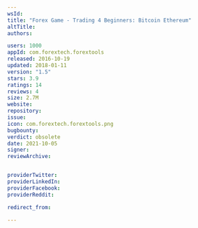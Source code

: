 ```yaml
---
wsId: 
title: "Forex Game - Trading 4 Beginners: Bitcoin Ethereum"
altTitle: 
authors:

users: 1000
appId: com.forextech.forextools
released: 2016-10-19
updated: 2018-01-11
version: "1.5"
stars: 3.9
ratings: 14
reviews: 4
size: 2.7M
website: 
repository: 
issue: 
icon: com.forextech.forextools.png
bugbounty: 
verdict: obsolete
date: 2021-10-05
signer: 
reviewArchive:


providerTwitter: 
providerLinkedIn: 
providerFacebook: 
providerReddit: 

redirect_from:

---
```



